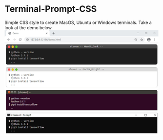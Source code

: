 # Terminal-Prompt-CSS
Simple CSS style to create MacOS, Ubuntu or Windows terminals.
Take a look at the demo below.
![Demo](/demo.jpg)
